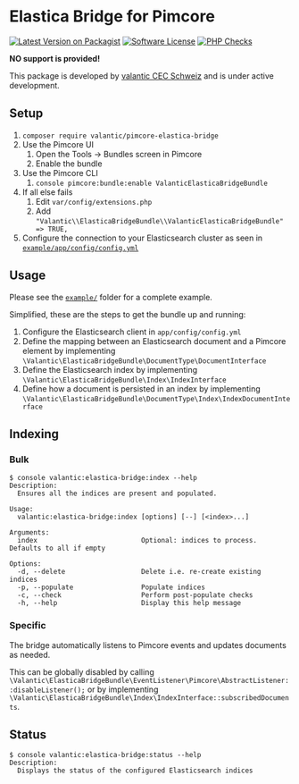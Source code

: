 # Elastica Bridge for Pimcore

[![Latest Version on Packagist](https://img.shields.io/packagist/v/valantic/pimcore-elastica-bridge.svg?style=flat-square)](https://packagist.org/packages/valantic/pimcore-elastica-bridge)
[![Software License](https://img.shields.io/badge/license-MIT-brightgreen.svg?style=flat-square)](LICENSE.md)
[![PHP Checks](https://github.com/valantic/pimcore-elastica-bridge/actions/workflows/php.yml/badge.svg)](https://github.com/valantic/pimcore-elastica-bridge/actions/workflows/php.yml)

**NO support is provided!**

This package is developed by [valantic CEC Schweiz](https://www.valantic.com/en/services/digital-business/) and is under active development.

## Setup

1. `composer require valantic/pimcore-elastica-bridge`
1. Use the Pimcore UI
    1. Open the Tools -> Bundles screen in Pimcore
    1. Enable the bundle
1. Use the Pimcore CLI
    1. `console pimcore:bundle:enable ValanticElasticaBridgeBundle`
1. If all else fails
    1. Edit `var/config/extensions.php`
    1. Add `"Valantic\\ElasticaBridgeBundle\\ValanticElasticaBridgeBundle" => TRUE,`
1. Configure the connection to your Elasticsearch cluster as seen in [`example/app/config/config.yml`](example/app/config/config.yml)

## Usage

Please see the [`example/`](example/) folder for a complete example.

Simplified, these are the steps to get the bundle up and running:

1. Configure the Elasticsearch client in `app/config/config.yml`
2. Define the mapping between an Elasticsearch document and a Pimcore element by implementing `\Valantic\ElasticaBridgeBundle\DocumentType\DocumentInterface`
3. Define the Elasticsearch index by implementing `\Valantic\ElasticaBridgeBundle\Index\IndexInterface`
4. Define how a document is persisted in an index by implementing `\Valantic\ElasticaBridgeBundle\DocumentType\Index\IndexDocumentInterface`

## Indexing

### Bulk

```
$ console valantic:elastica-bridge:index --help
Description:
  Ensures all the indices are present and populated.

Usage:
  valantic:elastica-bridge:index [options] [--] [<index>...]

Arguments:
  index                          Optional: indices to process. Defaults to all if empty

Options:
  -d, --delete                   Delete i.e. re-create existing indices
  -p, --populate                 Populate indices
  -c, --check                    Perform post-populate checks
  -h, --help                     Display this help message
```

### Specific

The bridge automatically listens to Pimcore events and updates documents as needed.

This can be globally disabled by calling `\Valantic\ElasticaBridgeBundle\EventListener\Pimcore\AbstractListener::disableListener();` or by implementing `\Valantic\ElasticaBridgeBundle\Index\IndexInterface::subscribedDocuments`.

## Status

```
$ console valantic:elastica-bridge:status --help
Description:
  Displays the status of the configured Elasticsearch indices
```
